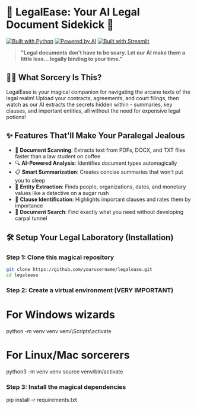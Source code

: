# 🦅 LegalEase: Your AI Legal Document Sidekick 🦅

[![Built with Python](https://img.shields.io/badge/Built_with-Python-blue?style=for-the-badge&logo=python)](https://www.python.org/)
[![Powered by AI](https://img.shields.io/badge/Powered_by-AI-orange?style=for-the-badge&logo=openai)](https://openai.com/)
[![Built with Streamlit](https://img.shields.io/badge/Built_with-Streamlit-red?style=for-the-badge&logo=streamlit)](https://streamlit.io/)

> **"Legal documents don't have to be scary. Let our AI make them a little less... legally binding to your time."**

## 🧙‍♂️ What Sorcery Is This?

LegalEase is your magical companion for navigating the arcane texts of the legal realm! Upload your contracts, agreements, and court filings, then watch as our AI extracts the secrets hidden within - summaries, key clauses, and important entities, all without the need for expensive legal potions!

## ✨ Features That'll Make Your Paralegal Jealous

- 📝 **Document Scanning**: Extracts text from PDFs, DOCX, and TXT files faster than a law student on coffee
- 🔍 **AI-Powered Analysis**: Identifies document types automagically
- 📋 **Smart Summarization**: Creates concise summaries that won't put you to sleep
- 🧩 **Entity Extraction**: Finds people, organizations, dates, and monetary values like a detective on a sugar rush
- 📜 **Clause Identification**: Highlights important clauses and rates them by importance
- 🔎 **Document Search**: Find exactly what you need without developing carpal tunnel

## 🛠️ Setup Your Legal Laboratory (Installation)

### Step 1: Clone this magical repository
```bash
git clone https://github.com/yourusername/legalease.git
cd legalease
```
### Step 2: Create a virtual environment (VERY IMPORTANT)
# For Windows wizards
python -m venv venv
venv\Scripts\activate

# For Linux/Mac sorcerers
python3 -m venv venv
source venv/bin/activate

### Step 3: Install the magical dependencies
pip install -r requirements.txt
